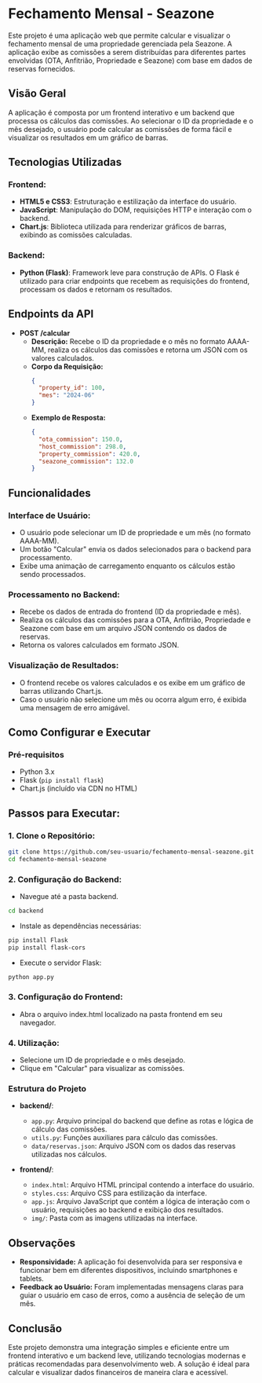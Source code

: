 # Fechamento Mensal - Seazone

Este projeto é uma aplicação web que permite calcular e visualizar o fechamento mensal de uma propriedade gerenciada pela Seazone. A aplicação exibe as comissões a serem distribuídas para diferentes partes envolvidas (OTA, Anfitrião, Propriedade e Seazone) com base em dados de reservas fornecidos.

## Visão Geral

A aplicação é composta por um frontend interativo e um backend que processa os cálculos das comissões. Ao selecionar o ID da propriedade e o mês desejado, o usuário pode calcular as comissões de forma fácil e visualizar os resultados em um gráfico de barras.

## Tecnologias Utilizadas

### Frontend:
- **HTML5 e CSS3**: Estruturação e estilização da interface do usuário.
- **JavaScript**: Manipulação do DOM, requisições HTTP e interação com o backend.
- **Chart.js**: Biblioteca utilizada para renderizar gráficos de barras, exibindo as comissões calculadas.

### Backend:
- **Python (Flask)**: Framework leve para construção de APIs. O Flask é utilizado para criar endpoints que recebem as requisições do frontend, processam os dados e retornam os resultados.
## Endpoints da API

- **POST /calcular**
  - **Descrição:** Recebe o ID da propriedade e o mês no formato AAAA-MM, realiza os cálculos das comissões e retorna um JSON com os valores calculados.
  - **Corpo da Requisição:**
    ```json
    {
      "property_id": 100,
      "mes": "2024-06"
    }
    ```
  - **Exemplo de Resposta:**
    ```json
    {
      "ota_commission": 150.0,
      "host_commission": 298.0,
      "property_commission": 420.0,
      "seazone_commission": 132.0
    }
    ```
## Funcionalidades

### Interface de Usuário:
- O usuário pode selecionar um ID de propriedade e um mês (no formato AAAA-MM).
- Um botão "Calcular" envia os dados selecionados para o backend para processamento.
- Exibe uma animação de carregamento enquanto os cálculos estão sendo processados.

### Processamento no Backend:
- Recebe os dados de entrada do frontend (ID da propriedade e mês).
- Realiza os cálculos das comissões para a OTA, Anfitrião, Propriedade e Seazone com base em um arquivo JSON contendo os dados de reservas.
- Retorna os valores calculados em formato JSON.

### Visualização de Resultados:
- O frontend recebe os valores calculados e os exibe em um gráfico de barras utilizando Chart.js.
- Caso o usuário não selecione um mês ou ocorra algum erro, é exibida uma mensagem de erro amigável.

## Como Configurar e Executar

### Pré-requisitos
- Python 3.x
- Flask (`pip install flask`)
- Chart.js (incluído via CDN no HTML)

## Passos para Executar:

### 1. Clone o Repositório:
```bash
git clone https://github.com/seu-usuario/fechamento-mensal-seazone.git
cd fechamento-mensal-seazone
```
### 2. Configuração do Backend:
- Navegue até a pasta backend.
```bash
cd backend
```
- Instale as dependências necessárias:
```bash
pip install Flask
pip install flask-cors
```
- Execute o servidor Flask:
```bash
python app.py
```
### 3. Configuração do Frontend:
- Abra o arquivo index.html localizado na pasta frontend em seu navegador.
### 4. Utilização:
- Selecione um ID de propriedade e o mês desejado.
- Clique em "Calcular" para visualizar as comissões.

### Estrutura do Projeto

- **backend/**:
  - `app.py`: Arquivo principal do backend que define as rotas e lógica de cálculo das comissões.
  - `utils.py`: Funções auxiliares para cálculo das comissões.
  - `data/reservas.json`: Arquivo JSON com os dados das reservas utilizadas nos cálculos.

- **frontend/**:
  - `index.html`: Arquivo HTML principal contendo a interface do usuário.
  - `styles.css`: Arquivo CSS para estilização da interface.
  - `app.js`: Arquivo JavaScript que contém a lógica de interação com o usuário, requisições ao backend e exibição dos resultados.
  - `img/`: Pasta com as imagens utilizadas na interface.

## Observações

- **Responsividade:** A aplicação foi desenvolvida para ser responsiva e funcionar bem em diferentes dispositivos, incluindo smartphones e tablets.
- **Feedback ao Usuário:** Foram implementadas mensagens claras para guiar o usuário em caso de erros, como a ausência de seleção de um mês.

## Conclusão

Este projeto demonstra uma integração simples e eficiente entre um frontend interativo e um backend leve, utilizando tecnologias modernas e práticas recomendadas para desenvolvimento web. A solução é ideal para calcular e visualizar dados financeiros de maneira clara e acessível.
